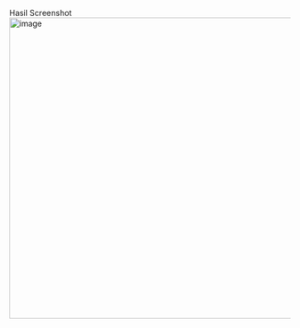 Hasil Screenshot
<img width="959" height="539" alt="image" src="https://github.com/user-attachments/assets/f1f5d930-6ee6-49de-ab24-0f530364d937" />
